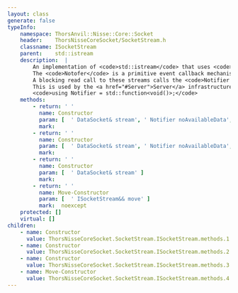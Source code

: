 ```yaml
---
layout: class
generate: false
typeInfo:
    namespace: ThorsAnvil::Nisse::Core::Socket
    header:    ThorsNisseCoreSocket/SocketStream.h
    classname: ISocketStream
    parent:    std::istream
    description:  |
        An implementation of <code>std::istream</code> that uses <code>SocketStreamBuffer</code> as the buffer.
        The <code>Notofer</code> is a primitive event callback mechanism.
        A blocking read call to these streams calls the <code>Notifier noData</code>.
        This is used by the <a href="#Server">Server</a> infrastructure to yield control back to the main event loop.
        <code>using Notifier = std::function<void()>;</code>
    methods:
        - return: ' '
          name: Constructor
          param: [  ' DataSocket& stream', ' Notifier noAvailableData', ' Notifier flushing', ' std::vector<char>&& bufData', ' char const* currentStart', ' char const* currentEnd' ]
          mark:  
        - return: ' '
          name: Constructor
          param: [  ' DataSocket& stream', ' Notifier noAvailableData', ' Notifier flushing' ]
          mark:  
        - return: ' '
          name: Constructor
          param: [  ' DataSocket& stream' ]
          mark:  
        - return: ' '
          name: Move-Constructor
          param: [  ' ISocketStream&& move' ]
          mark:  noexcept
    protected: []
    virtual: []
children:
    - name: Constructor
      value: ThorsNisseCoreSocket.SocketStream.ISocketStream.methods.1.Constructor.md
    - name: Constructor
      value: ThorsNisseCoreSocket.SocketStream.ISocketStream.methods.2.Constructor.md
    - name: Constructor
      value: ThorsNisseCoreSocket.SocketStream.ISocketStream.methods.3.Constructor.md
    - name: Move-Constructor
      value: ThorsNisseCoreSocket.SocketStream.ISocketStream.methods.4.Move-Constructor.md
---
```

